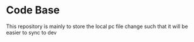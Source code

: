 # Code Base
This repository is mainly to store the local pc file change such that it will be easier to sync to dev
